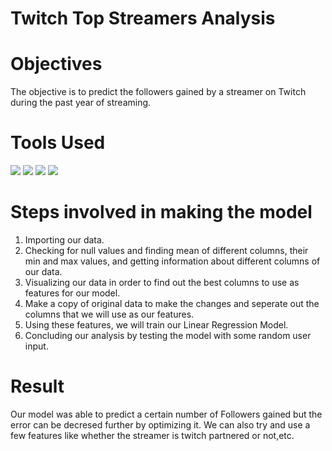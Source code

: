 # Twitch Top Streamers Analysis

# Objectives  
The objective is to predict the followers gained by a streamer on Twitch during the past year of streaming. <br>

# Tools Used
<img src="https://img.shields.io/badge/python%20-%2314354C.svg?&style=for-the-badge&logo=python&logoColor=white"/> <img src="https://img.shields.io/badge/pandas%20-%23150458.svg?&style=for-the-badge&logo=pandas&logoColor=white" /> <img src="https://img.shields.io/badge/Jupyter%20-%23F37626.svg?&style=for-the-badge&logo=Jupyter&logoColor=white" /> <img src="https://img.shields.io/badge/numpy%20-%23013243.svg?&style=for-the-badge&logo=numpy&logoColor=white" />


# Steps involved in making the model 
1) Importing our data. <br>
2) Checking for null values and finding mean of different columns, their min and max values, and getting information about different columns of our data.<br>
3) Visualizing our data in order to find out the best columns to use as features for our model. <br>
4) Make a copy of original data to make the changes and seperate out the columns that we will use as our features. <br>
5) Using these features, we will train our Linear Regression Model.<br>
6) Concluding our analysis by testing the model with some random user input.<br>

# Result  
Our model was able to predict a certain number of Followers gained but the error can be decresed further by optimizing it. We can also try and use a few features like whether the streamer is twitch partnered or not,etc. <br>

